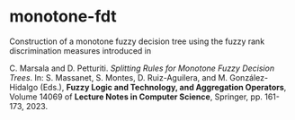 # monotone-fdt
Construction of a monotone fuzzy decision tree using the fuzzy rank discrimination measures introduced in

C. Marsala and D. Petturiti. _Splitting Rules for Monotone Fuzzy Decision Trees_. In: S. Massanet, S. Montes, D. Ruiz-Aguilera, and M. González-Hidalgo (Eds.), **Fuzzy Logic and Technology, and Aggregation Operators**, Volume 14069 of **Lecture Notes in Computer Science**, Springer, pp. 161-173, 2023.
